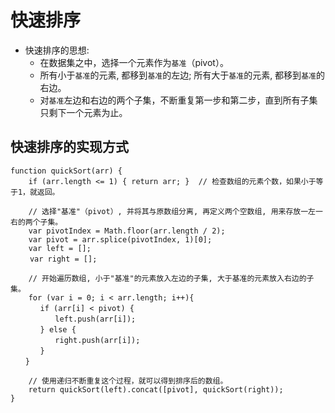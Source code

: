 # 快速排序

* 快速排序的思想:
    * 在数据集之中，选择一个元素作为`基准`（pivot）。
    * 所有小于`基准`的元素, 都移到`基准`的左边; 所有大于`基准`的元素, 都移到`基准`的右边。
    * 对`基准`左边和右边的两个子集，不断重复第一步和第二步，直到所有子集只剩下一个元素为止。


## 快速排序的实现方式
```
function quickSort(arr) {
    if (arr.length <= 1) { return arr; }  // 检查数组的元素个数，如果小于等于1，就返回。

    // 选择"基准"（pivot）, 并将其与原数组分离, 再定义两个空数组, 用来存放一左一右的两个子集。
    var pivotIndex = Math.floor(arr.length / 2);
    var pivot = arr.splice(pivotIndex, 1)[0];
    var left = [];
　　 var right = [];

    // 开始遍历数组, 小于"基准"的元素放入左边的子集, 大于基准的元素放入右边的子集。
    for (var i = 0; i < arr.length; i++){
　　　　if (arr[i] < pivot) {
　　　　　　left.push(arr[i]);
　　　　} else {
　　　　　　right.push(arr[i]);
　　　　}
　　}

    // 使用递归不断重复这个过程，就可以得到排序后的数组。 
    return quickSort(left).concat([pivot], quickSort(right));
}   
```


